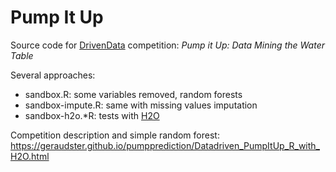 # Pump It Up

Source code for [DrivenData](http://www.drivendata.org/competitions/7) competition: *Pump it Up: Data Mining the Water Table*

Several approaches:

* sandbox.R: some variables removed, random forests
* sandbox-impute.R: same with missing values imputation
* sandbox-h2o.\*R: tests with [H2O](http://h2o.ai)

Competition description and simple random forest: https://geraudster.github.io/pumpprediction/Datadriven_PumpItUp_R_with_H2O.html
